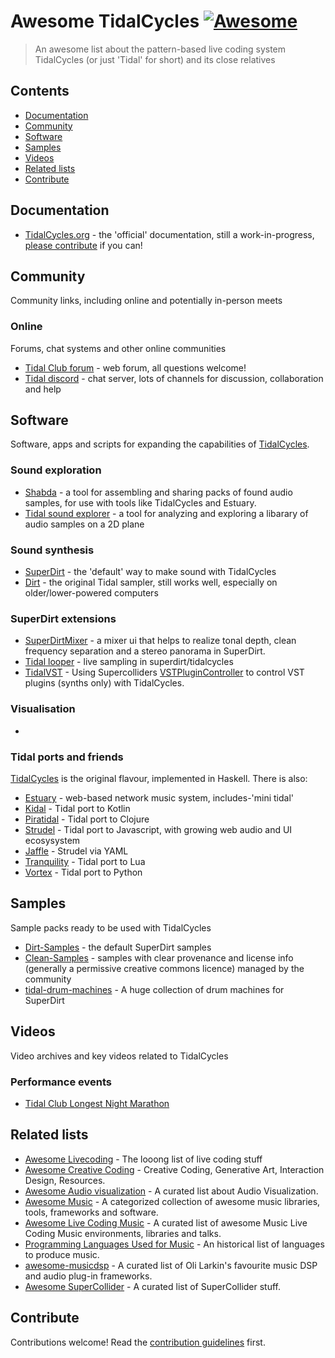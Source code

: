 # Awesome TidalCycles [![Awesome](https://awesome.re/badge.svg)](https://awesome.re)

> An awesome list about the pattern-based live coding system TidalCycles (or just 'Tidal' for short) and its close relatives


## Contents

- [Documentation](#documentation)
- [Community](#community)
- [Software](#software)
- [Samples](#samples)
- [Videos](#videos)
- [Related lists](#related-lists)
- [Contribute](#contribute)

## Documentation

- [TidalCycles.org](https://tidalcycles.org) - the 'official' documentation, still a work-in-progress, [please contribute](https://github.com/tidalcycles/tidal-doc/) if you can!

## Community

Community links, including online and potentially in-person meets

### Online

Forums, chat systems and other online communities

- [Tidal Club forum](https://club.tidalcycles.org/) - web forum, all questions welcome!
- [Tidal discord](https://discord.com/invite/CqWhZEfNbq) - chat server, lots of channels for discussion, collaboration and help 

## Software

Software, apps and scripts for expanding the capabilities of [TidalCycles](https://tidalcycles.org).

### Sound exploration

- [Shabda](https://shabda.ndre.gr/) - a tool for assembling and sharing packs of found audio samples, for use with tools like TidalCycles and Estuary.
- [Tidal sound explorer](https://github.com/ShaiRosenblit/tidal-sound-explorer) - a tool for analyzing and exploring a libarary of audio samples on a 2D plane

### Sound synthesis

- [SuperDirt](https://github.com/musikinformatik/superdirt) - the 'default' way to make sound with TidalCycles
- [Dirt](https://github.com/tidalcycles/dirt) - the original Tidal sampler, still works well, especially on older/lower-powered computers

### SuperDirt extensions
- [SuperDirtMixer](https://github.com/thgrund/SuperDirtMixer) - a mixer ui that helps to realize tonal depth, clean frequency separation and a stereo panorama in SuperDirt.
- [Tidal looper](https://github.com/thgrund/tidal-looper) - live sampling in superdirt/tidalcycles
- [TidalVST](https://github.com/thgrund/TidalVST) - Using Supercolliders [VSTPluginController](https://git.iem.at/pd/vstplugin/-/releases) to control VST plugins (synths only) with TidalCycles.


### Visualisation

- 

### Tidal ports and friends

[TidalCycles](https://tidalcycles.org) is the original flavour, implemented in Haskell. There is also:

- [Estuary](https://estuary.mcmaster.ca/) - web-based network music system, includes-'mini tidal'
- [Kidal](https://gitlab.com/ndr_brt/kidal) - Tidal port to Kotlin
- [Piratidal](https://github.com/diegovdc/piratidal) - Tidal port to Clojure
- [Strudel](https://strudel.cc) - Tidal port to Javascript, with growing web audio and UI ecosysystem
- [Jaffle](https://roipoussiere.frama.io/jaffle/) - Strudel via YAML
- [Tranquility](https://github.com/XiNNiW/tranquility) - Tidal port to Lua
- [Vortex](https://github.com/tidalcycles/vortex/) - Tidal port to Python

## Samples

Sample packs ready to be used with TidalCycles

- [Dirt-Samples](https://github.com/tidalcycles/Dirt-Samples) - the default SuperDirt samples
- [Clean-Samples](https://github.com/tidalcycles/Clean-Samples) - samples with clear provenance and license info (generally a permissive creative commons licence) managed by the community
- [tidal-drum-machines](https://github.com/geikha/tidal-drum-machines) - A huge collection of drum machines for SuperDirt

## Videos

Video archives and key videos related to TidalCycles

### Performance events

- [Tidal Club Longest Night Marathon](https://youtube.com/playlist?list=PLMBIpibV-wQIrjhBgxrwXTnoFpw-PWzNp)

## Related lists

- [Awesome Livecoding](https://github.com/toplap/awesome-livecoding) - The looong list of live coding stuff
- [Awesome Creative Coding](https://github.com/terkelg/awesome-creative-coding) - Creative Coding, Generative Art, Interaction Design, Resources.
- [Awesome Audio visualization](https://github.com/willianjusten/awesome-audio-visualization) - A curated list about Audio Visualization.
- [Awesome Music](https://github.com/ciconia/awesome-music) - A categorized collection of awesome music libraries, tools, frameworks and software.
- [Awesome Live Coding Music](https://github.com/pjagielski/awesome-live-coding-music) - A curated list of awesome Music Live Coding Music environments, libraries and talks.
- [Programming Languages Used for Music](http://www.nosuch.com/plum/cgi/showlist.cgi?sort=name&concise=yes) - An historical list of languages to produce music.
- [awesome-musicdsp](https://github.com/olilarkin/awesome-musicdsp) - A curated list of Oli Larkin's favourite music DSP and audio plug-in frameworks.
- [Awesome SuperCollider](https://github.com/madskjeldgaard/awesome-supercollider) - A curated list of SuperCollider stuff.

## Contribute

Contributions welcome! Read the [contribution guidelines](contributing.md) first.
